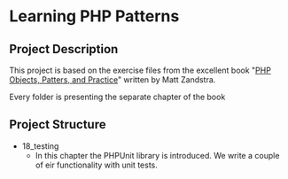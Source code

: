 # Learning PHP Patterns

## Project Description

This project is based on the exercise files from the excellent book "[PHP Objects, Patters, and Practice](http://http://www.amazon.com/Objects-Patterns-Practice-Experts-Source/dp/143022925X/ref=sr_1_1?ie=UTF8&qid=1333014323&sr=8-1 "PHP Objects, Patterns, and Practice")" written by Matt Zandstra.

Every folder is presenting the separate chapter of the book

## Project Structure

- 18_testing
	- In this chapter the PHPUnit library is introduced. We write a couple of eir functionality with unit tests.